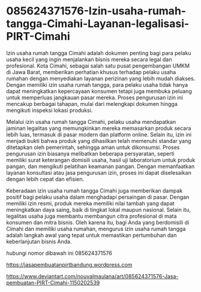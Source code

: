 # 085624371576-Izin-usaha-rumah-tangga-Cimahi-Layanan-legalisasi-PIRT-Cimahi

Izin usaha rumah tangga Cimahi adalah dokumen penting bagi para pelaku usaha kecil yang ingin menjalankan bisnis mereka secara legal dan profesional. Kota Cimahi, sebagai salah satu pusat pengembangan UMKM di Jawa Barat, memberikan perhatian khusus terhadap pelaku usaha rumahan dengan menyediakan layanan perizinan yang lebih mudah diakses. Dengan memiliki izin usaha rumah tangga, para pelaku usaha tidak hanya dapat meningkatkan kepercayaan konsumen tetapi juga membuka peluang untuk memperluas jangkauan pasar mereka. Proses pengurusan izin ini mencakup berbagai tahapan, mulai dari melengkapi dokumen hingga mengikuti inspeksi lokasi produksi.

Melalui izin usaha rumah tangga Cimahi, pelaku usaha mendapatkan jaminan legalitas yang memungkinkan mereka memasarkan produk secara lebih luas, termasuk di pasar modern dan platform online. Selain itu, izin ini menjadi bukti bahwa produk yang dihasilkan telah memenuhi standar yang ditetapkan oleh pemerintah, sehingga aman untuk dikonsumsi. Proses pengurusan izin biasanya melibatkan beberapa persyaratan, seperti memiliki surat keterangan domisili usaha, hasil uji laboratorium untuk produk pangan, dan mengikuti pelatihan keamanan pangan. Dengan memanfaatkan layanan konsultasi atau jasa pengurusan izin, proses ini dapat diselesaikan dengan lebih cepat dan efisien.

Keberadaan izin usaha rumah tangga Cimahi juga memberikan dampak positif bagi pelaku usaha dalam menghadapi persaingan di pasar. Dengan memiliki izin resmi, produk mereka memiliki nilai tambah yang dapat meningkatkan daya saing, baik di tingkat lokal maupun nasional. Selain itu, legalitas usaha juga membantu membangun citra profesional di mata konsumen dan mitra bisnis. Oleh karena itu, bagi Anda yang berdomisili di Cimahi dan memiliki usaha rumahan, mengurus izin usaha rumah tangga adalah langkah awal yang tepat untuk memastikan pertumbuhan dan keberlanjutan bisnis Anda.

hubungi nomor dibawah ini
085624371576

https://jasapembuatanpirtbandung.wordpress.com

https://www.deviantart.com/nouvalmaulana/art/085624371576-Jasa-pembuatan-PIRT-Cimahi-1150202539

